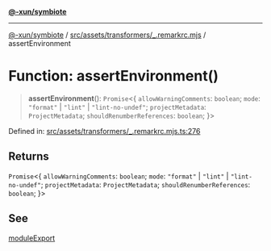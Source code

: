 [**@-xun/symbiote**](../../../../../README.md)

***

[@-xun/symbiote](../../../../../README.md) / [src/assets/transformers/\_.remarkrc.mjs](../README.md) / assertEnvironment

# Function: assertEnvironment()

> **assertEnvironment**(): `Promise`\<\{ `allowWarningComments`: `boolean`; `mode`: `"format"` \| `"lint"` \| `"lint-no-undef"`; `projectMetadata`: `ProjectMetadata`; `shouldRenumberReferences`: `boolean`; \}\>

Defined in: [src/assets/transformers/\_.remarkrc.mjs.ts:276](https://github.com/Xunnamius/symbiote/blob/feca973a0a29b4194f5e9720a5df04c799f6fa94/src/assets/transformers/_.remarkrc.mjs.ts#L276)

## Returns

`Promise`\<\{ `allowWarningComments`: `boolean`; `mode`: `"format"` \| `"lint"` \| `"lint-no-undef"`; `projectMetadata`: `ProjectMetadata`; `shouldRenumberReferences`: `boolean`; \}\>

## See

[moduleExport](moduleExport.md)

